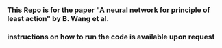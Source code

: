 ### This Repo is for the paper "A neural network for principle of least action" by B. Wang et al.

### instructions on how to run the code is available upon request
